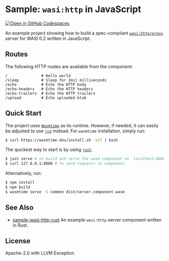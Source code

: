 # Sample: `wasi:http` in JavaScript

[![Open in GitHub Codespaces](https://github.com/codespaces/badge.svg)](https://codespaces.new/bytecodealliance/sample-wasi-http-js)

An example project showing how to build a spec-compliant
[`wasi:http/proxy`][wasi-http] server for WASI 0.2 written in JavaScript.

## Routes

The following HTTP routes are available from the component:

```text
/               # Hello world
/sleep          # Sleep for {ms} milliseconds
/echo           # Echo the HTTP body
/echo-headers   # Echo the HTTP headers
/echo-trailers  # Echo the HTTP trailers
/upload         # Echo uploaded blob 
```

## Quick Start
The project uses [`Wasmtime`][wasmtime] as its runtime. However, if needed, it 
can easily be adjusted to use [`jco`][jco] instead. For `wasmtime` installation, 
simply run:

```bash
$ curl https://wasmtime.dev/install.sh -sSf | bash
```

The quickest way to start is by using [`just`][just]. 
```bash
$ just serve # to build and serve the wasm component on `localhost:8080`
$ curl 127.0.0.1:8080 # to send requests to component.
```

Alternatively, run:

```bash
$ npm install
$ npm build
$ wasmtime serve -S common dist/server.component.wasm
```

## See Also

- [sample-wasi-http-rust](https://github.com/bytecodealliance/sample-wasi-http-rust) An example `wasi:http` server component written in Rust.

## License

Apache-2.0 with LLVM Exception

[jco]: https://github.com/bytecodealliance/jco
[just]: https://github.com/casey/just
[rust-sample]: https://github.com/bytecodealliance/sample-wasi-http-rust 
[wasi-http]: https://github.com/WebAssembly/wasi-http
[wasmtime]: https://wasmtime.dev/ 
